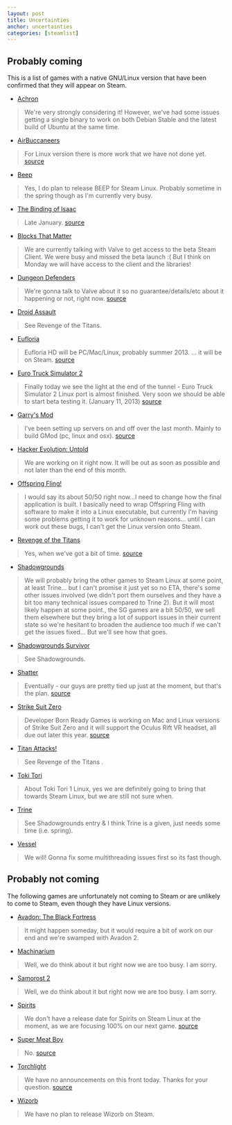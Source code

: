 ```yaml
---
layout: post
title: Uncertainties
anchor: uncertainties
categories: [steamlist]
---
```


Probably coming
---------------

This is a list of games with a native GNU/Linux version that have been confirmed that they will appear on Steam.  

- [Achron](http://store.steampowered.com/app/109700/)
> We're very strongly considering it! However, we've had some issues getting a single binary to work on both Debian Stable and the latest build of Ubuntu at the same time.
- [AirBuccaneers](http://store.steampowered.com/app/223630/)
> For Linux version there is more work that we have not done yet. 
[source](http://steamcommunity.com/app/223630/discussions/0/846938351173220372/#c846941710571338183) 
- [Beep](http://store.steampowered.com/app/104200/)
> Yes, I do plan to release BEEP for Steam Linux. Probably sometime in the spring though as I'm currently very busy.
- [The Binding of Isaac](http://store.steampowered.com/app/113200/)
> Late January. 
[source](http://steamcommunity.com/app/113200/discussions/0/846942156064425763/#c846942156064638849)
- [Blocks That Matter](http://store.steampowered.com/app/111800/)
> We are currently talking with Valve to get access to the beta Steam Client. We were busy and missed the beta launch :( But I think on Monday we will have access to the client and the libraries!
- [Dungeon Defenders](http://store.steampowered.com/app/65800/)
> We're gonna talk to Valve about it so no guarantee/details/etc about it happening or not, right now. 
[source](http://forums.trendyent.com/showthread.php?88074-Linux-Version-FAQ&p=747779&viewfull=1#post747779) 
- [Droid Assault](http://store.steampowered.com/app/219200/)
> See Revenge of the Titans.
- [Eufloria](http://store.steampowered.com/app/41210/)
> Eufloria HD will be PC/Mac/Linux, probably summer 2013. ... it will be on Steam.
[source](http://steamcommunity.com/app/41210/discussions/0/864951022580397498/#c846944052733617314)
- [Euro Truck Simulator 2](http://store.steampowered.com/app/227300/)
> Finally today we see the light at the end of the tunnel - Euro Truck Simulator 2 Linux port is almost finished. Very soon we should be able to start beta testing it. (January 11, 2013)
[source](http://blog.scssoft.com/2013/01/linux-is-close.html)
- [Garry's Mod](http://store.steampowered.com/app/4000/)
> I’ve been setting up servers on and off over the last month. Mainly to build GMod (pc, linux and osx).
[source](http://garry.tv/post/42030021399/catch-up)
- [Hacker Evolution: Untold](http://store.steampowered.com/app/70110/)
> We are working on it right now. It will be out as soon as possible and not later than the end of this month.
- [Offspring Fling!](http://store.steampowered.com/app/211360/)
> I would say its about 50/50 right now...I need to change how the final application is built. I basically need to wrap Offspring Fling with software to make it into a Linux executable, but currently I'm having some problems getting it to work for unknown reasons... until I can work out these bugs, I can't get the Linux version onto Steam.
- [Revenge of the Titans](http://store.steampowered.com/app/93200/)
> Yes, when we've got a bit of time. 
[source](http://steamcommunity.com/app/93200/discussions/0/846939614958478255/#c846939614982266945) 
- [Shadowgrounds](http://store.steampowered.com/app/2500/)
> We will probably bring the other games to Steam Linux at some point, at least Trine... but I can't promise it just yet so no ETA, there's some other issues involved (we didn't port them ourselves and they have a bit too many technical issues compared to Trine 2). But it will most likely happen at some point., the SG games are a bit 50/50, we sell them elsewhere but they bring a lot of support issues in their current state so we're hesitant to broaden the audience too much if we can't get the issues fixed... But we'll see how that goes.
- [Shadowgrounds Survivor](http://store.steampowered.com/app/11200/)
> See Shadowgrounds.
- [Shatter](http://store.steampowered.com/app/20820/)
> Eventually - our guys are pretty tied up just at the moment, but that's the plan.
[source](https://twitter.com/sidhenz/status/288123060098326528)
- [Strike Suit Zero](http://store.steampowered.com/app/209540/)
> Developer Born Ready Games is working on Mac and Linux versions of Strike Suit Zero and it will support the Oculus Rift VR headset, all due out later this year.
[source](http://www.joystiq.com/2013/01/23/strike-suit-zero-ignores-the-countdown-out-now-for-pc/)
- [Titan Attacks!](http://store.steampowered.com/app/203210/)
> See Revenge of the Titans .
- [Toki Tori](http://store.steampowered.com/app/38700/)
> About Toki Tori 1 Linux, yes we are definitely going to bring that towards Steam Linux, but we are still not sure when.
- [Trine](http://store.steampowered.com/app/35700/)
> See Shadowgrounds entry & I think Trine is a given, just needs some time (i.e. spring).
- [Vessel](http://store.steampowered.com/app/108500/)
> We will! Gonna fix some multithreading issues first so its fast though.

Probably not coming
-------------------

The following games are unfortunately not coming to Steam or are unlikely to come to Steam, even though they have Linux versions.

- [Avadon: The Black Fortress](http://store.steampowered.com/app/112100/)
> It might happen someday, but it would require a bit of work on our end and we're swamped with Avadon 2.
- [Machinarium](http://store.steampowered.com/app/40700/)
> Well, we do think about it but right now we are too busy. I am sorry.
- [Samorost 2](http://store.steampowered.com/app/40720/)
> Well, we do think about it but right now we are too busy. I am sorry.
- [Spirits](http://store.steampowered.com/app/210170/)
> We don't have a release date for Spirits on Steam Linux at the moment, as we are focusing 100% on our next game.
[source](http://steamcommunity.com/app/210170/discussions/0/828925849236164379/#c828925849237649732) 
- [Super Meat Boy](http://store.steampowered.com/app/40800/)
> No.
[source](http://steamcommunity.com/app/40800/discussions/0/864951475490355056/) 
- [Torchlight](http://store.steampowered.com/app/41500/)
> We have no announcements on this front today. Thanks for your question.
[source](http://steamcommunity.com/app/41500/discussions/0/828925849183725891/#c846943514184499975) 
- [Wizorb](http://store.steampowered.com/app/207420/)
> We have no plan to release Wizorb on Steam.

